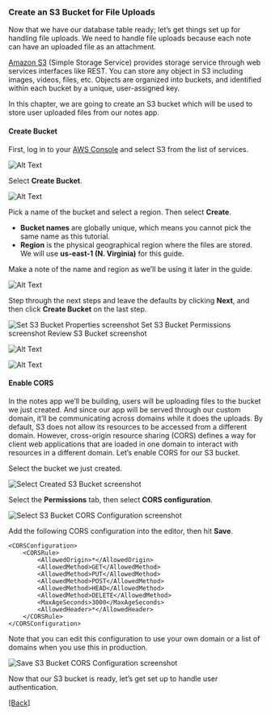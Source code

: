 ### **Create an S3 Bucket for File Uploads**
Now that we have our database table ready; let’s get things set up for handling file uploads. We need to handle file uploads because each note can have an uploaded file as an attachment.

[Amazon S3](https://aws.amazon.com/s3/) (Simple Storage Service) provides storage service through web services interfaces like REST. You can store any object in S3 including images, videos, files, etc. Objects are organized into buckets, and identified within each bucket by a unique, user-assigned key.

In this chapter, we are going to create an S3 bucket which will be used to store user uploaded files from our notes app.

#### **Create Bucket**
First, log in to your [AWS Console](https://console.aws.amazon.com/) and select S3 from the list of services.

![Alt Text](https://d33wubrfki0l68.cloudfront.net/f6ceb54ef5fdec1be81b57234db771df2ac92482/098ab/assets/s3/select-s3-service.png)

Select **Create Bucket**.

![Alt Text](https://d33wubrfki0l68.cloudfront.net/539432c6ae8338847e9e3331ff67b38df3b09ce0/a706f/assets/s3/select-create-bucket.png)

Pick a name of the bucket and select a region. Then select **Create**.

* **Bucket names** are globally unique, which means you cannot pick the same name as this tutorial.  
* **Region** is the physical geographical region where the files are stored. We will use **us-east-1 (N. Virginia)** for this guide.

Make a note of the name and region as we’ll be using it later in the guide.

![Alt Text](https://d33wubrfki0l68.cloudfront.net/583333f1fac2e4bb0f10c9afe0cdd6a31a90be55/f436d/assets/s3/enter-s3-bucket-info.png)

Step through the next steps and leave the defaults by clicking **Next**, and then click **Create Bucket** on the last step.

![Set S3 Bucket Properties screenshot Set S3 Bucket Permissions screenshot Review S3 Bucket screenshot](https://d33wubrfki0l68.cloudfront.net/c55d47ef12c8f47041c8d769a420aff7380e910a/1a6d3/assets/s3/set-s3-bucket-properties.png)

![Alt Text](https://d33wubrfki0l68.cloudfront.net/4768a38d0d27247a05f349cd00f60f2baa5255ef/82b0c/assets/s3/set-s3-bucket-permissions.png)

![Alt Text](https://d33wubrfki0l68.cloudfront.net/fa3d463c0f2dfd955248a299d410ceccde14ba2d/8b60f/assets/s3/review-s3-bucket.png)

#### **Enable CORS**
In the notes app we’ll be building, users will be uploading files to the bucket we just created. And since our app will be served through our custom domain, it’ll be communicating across domains while it does the uploads. By default, S3 does not allow its resources to be accessed from a different domain. However, cross-origin resource sharing (CORS) defines a way for client web applications that are loaded in one domain to interact with resources in a different domain. Let’s enable CORS for our S3 bucket.

Select the bucket we just created.

![Select Created S3 Bucket screenshot](https://d33wubrfki0l68.cloudfront.net/605a10f4a787b94f486ce871b9657713dd0c94f0/ca71b/assets/s3/select-created-s3-bucket.png)

Select the **Permissions** tab, then select **CORS configuration**.

![Select S3 Bucket CORS Configuration screenshot](https://d33wubrfki0l68.cloudfront.net/c322c5878440689d29ac5f6eb328a57cfd05589c/dc328/assets/s3/select-s3-bucket-cors-configuration.png)

Add the following CORS configuration into the editor, then hit **Save**.

```
<CORSConfiguration>
	<CORSRule>
		<AllowedOrigin>*</AllowedOrigin>
		<AllowedMethod>GET</AllowedMethod>
		<AllowedMethod>PUT</AllowedMethod>
		<AllowedMethod>POST</AllowedMethod>
		<AllowedMethod>HEAD</AllowedMethod>
		<AllowedMethod>DELETE</AllowedMethod>
		<MaxAgeSeconds>3000</MaxAgeSeconds>
		<AllowedHeader>*</AllowedHeader>
	</CORSRule>
</CORSConfiguration>
```

Note that you can edit this configuration to use your own domain or a list of domains when you use this in production.

![Save S3 Bucket CORS Configuration screenshot](https://d33wubrfki0l68.cloudfront.net/428e6d1745dcbd6bd500aec32d31cddf08a16d20/48529/assets/s3/save-s3-bucket-cors-configuration.png)

Now that our S3 bucket is ready, let’s get set up to handle user authentication.


[[Back]](https://github.com/eksant/serverless-react-aws)
